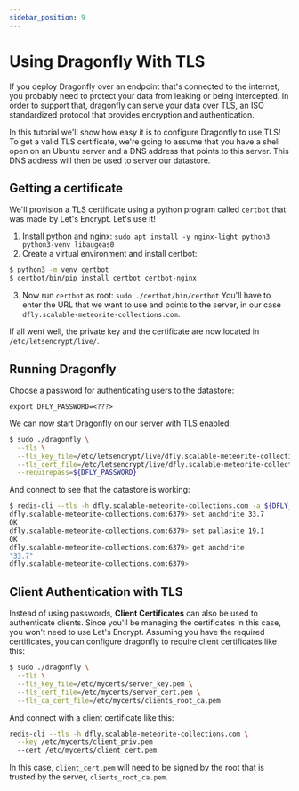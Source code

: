 ```yaml
---
sidebar_position: 9
---
```


# Using Dragonfly With TLS

If you deploy Dragonfly over an endpoint that's connected to the internet, you
probably need to protect your data from leaking or being intercepted.
In order to support that, dragonfly can serve your data over TLS, an ISO
standardized protocol that provides encryption and authentication. 

In this tutorial we'll show how easy it is to configure Dragonfly to use TLS!
To get a valid TLS certificate, we're going to assume that you have a shell open
on an Ubuntu server and a DNS address that points to this server. This DNS
address will then be used to server our datastore.

## Getting a certificate

We'll provision a TLS certificate using a python program called `certbot` that
was made by Let's Encrypt. Let's use it!

1. Install python and nginx:
`sudo apt install -y nginx-light python3 python3-venv libaugeas0`
2. Create a virtual environment and install certbot:
```bash
$ python3 -m venv certbot
$ certbot/bin/pip install certbot certbot-nginx
```
3. Now run `certbot` as root:
`sudo ./certbot/bin/certbot`
You'll have to enter the URL that we want to use and points to the server,
in our case `dfly.scalable-meteorite-collections.com`.


If all went well, the private key and the certificate are now located in `/etc/letsencrypt/live/`.

## Running Dragonfly

Choose a password for authenticating users to the datastore:

`export DFLY_PASSWORD=<???>`

We can now start Dragonfly on our server with TLS enabled:

```bash
$ sudo ./dragonfly \
  --tls \
  --tls_key_file=/etc/letsencrypt/live/dfly.scalable-meteorite-collections.com/privkey.pem \
  --tls_cert_file=/etc/letsencrypt/live/dfly.scalable-meteorite-collections.com/fullchain.pem \
  --requirepass=${DFLY_PASSWORD}
```

And connect to see that the datastore is working:

```bash
$ redis-cli --tls -h dfly.scalable-meteorite-collections.com -a ${DFLY_PASSWORD}
dfly.scalable-meteorite-collections.com:6379> set anchdrite 33.7
OK
dfly.scalable-meteorite-collections.com:6379> set pallasite 19.1
OK
dfly.scalable-meteorite-collections.com:6379> get anchdrite
"33.7"
dfly.scalable-meteorite-collections.com:6379> 
```

## Client Authentication with TLS

Instead of using passwords, **Client Certificates** can also be used to authenticate clients.
Since you'll be managing the certificates in this case, you won't need to use Let's Encrypt.
Assuming you have the required certificates, you can configure dragonfly to require client
certificates like this:

```bash
$ sudo ./dragonfly \
  --tls \
  --tls_key_file=/etc/mycerts/server_key.pem \
  --tls_cert_file=/etc/mycerts/server_cert.pem \
  --tls_ca_cert_file=/etc/mycerts/clients_root_ca.pem
```

And connect with a client certificate like this:
```bash
redis-cli --tls -h dfly.scalable-meteorite-collections.com \
  --key /etc/mycerts/client_priv.pem
  --cert /etc/mycerts/client_cert.pem
```

In this case, `client_cert.pem` will need to be signed by the root that is trusted by the server,
`clients_root_ca.pem`.
